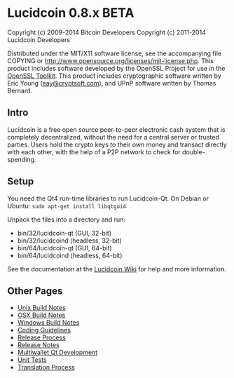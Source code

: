 Lucidcoin 0.8.x BETA
====================

Copyright (c) 2009-2014 Bitcoin Developers
Copyright (c) 2011-2014 Lucidcoin Developers

Distributed under the MIT/X11 software license, see the accompanying
file COPYING or http://www.opensource.org/licenses/mit-license.php.
This product includes software developed by the OpenSSL Project for use in the [OpenSSL Toolkit](http://www.openssl.org/). This product includes
cryptographic software written by Eric Young ([eay@cryptsoft.com](mailto:eay@cryptsoft.com)), and UPnP software written by Thomas Bernard.


Intro
---------------------
Lucidcoin is a free open source peer-to-peer electronic cash system that is
completely decentralized, without the need for a central server or trusted
parties.  Users hold the crypto keys to their own money and transact directly
with each other, with the help of a P2P network to check for double-spending.


Setup
---------------------
You need the Qt4 run-time libraries to run Lucidcoin-Qt. On Debian or Ubuntu:
	`sudo apt-get install libqtgui4`

Unpack the files into a directory and run:

- bin/32/lucidcoin-qt (GUI, 32-bit)
- bin/32/lucidcoind (headless, 32-bit)
- bin/64/lucidcoin-qt (GUI, 64-bit)
- bin/64/lucidcoind (headless, 64-bit)

See the documentation at the [Lucidcoin Wiki](http://lucidcoin.info)
for help and more information.


Other Pages
---------------------
- [Unix Build Notes](build-unix.md)
- [OSX Build Notes](build-osx.md)
- [Windows Build Notes](build-msw.md)
- [Coding Guidelines](coding.md)
- [Release Process](release-process.md)
- [Release Notes](release-notes.md)
- [Multiwallet Qt Development](multiwallet-qt.md)
- [Unit Tests](unit-tests.md)
- [Translation Process](translation_process.md)
